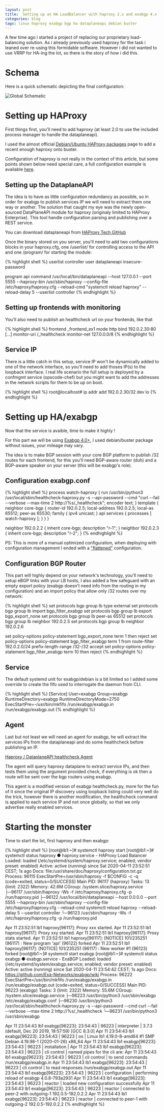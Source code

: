 ```yaml
---
layout: post
title:  Setting up an HA LoadBalancer with haproxy 2.x and exabgp 4.x
categories: blog
tags: linux haproxy exabgp bgp ha dataplaneapi debian buster
---
```


A few time ago i started a project of replacing our proprietary load-balancing solution. As i already previously used haproxy for the task i leaned over re-using this formidable software.
However i did not wanted to use VRRP for HA-ing the lot, so there is the story of how i did this.

# Schema

Here is a quick schematic depicting the final configuration:

![Global Schematic](/assets/files/2020/02/global_schematic.png)

# Setting up HAProxy

First things first, you'll need to add haproxy (at least 2.0 to use the included process manager to handle the dataplaneapi).

I used the almost official [Debian/Ubuntu HAProxy packages](https://haproxy.debian.net) page to add a recent enough haproxy onto buster.

Configuration of haproxy is not really in the context of this article, but some points shown below need special care, a full configuration example is available [here](/assets/files/2020/02/haproxy.cfg).

## Setting up the DataplaneAPI

The idea is to have as little configuration redundancy as possible, so in order for exabgp to publish services IP we will need to extract them one way or another. The solution that caught my eye was the newly open-sourced DataPlaneAPI module for haproxy (originaly limited to HAProxy Enterprise). This tool handle configuration parsing and publishing over a REST service.

You can download dataplaneapi from [HAProxy Tech GitHub](https://github.com/haproxytech/dataplaneapi)

Once the binary stored on you server, you'll need to add two configurations blocks in your haproxy.cfg, one /userlist/ for controlling access to the API and one /program/ for starting the module:

{% highlight shell %}
userlist controller
  user dataplaneapi insecure-password <set a password>

program api
  command /usr/local/bin/dataplaneapi --host 127.0.0.1 --port 5555 --haproxy-bin /usr/sbin/haproxy --config-file /etc/haproxy/haproxy.cfg --reload-cmd "systemctl reload haproxy" --reload-delay 5 --userlist controller
{% endhighlight %}


## Setting up frontends with monitoring

You'll also need to publish an healthcheck url on your frontends, like that

{% highlight shell %}
frontend _frontend_ex1
  mode http
  bind 192.0.2.30:80
  [...]
  monitor-uri /_healthcheck
  monitor-net 127.0.0.0/8
{% endhighlight %}

## Service IP

There is a little catch in this setup, service IP won't be dynamically added to one of the network interface, so you'll need to add thoses IP(s) to the loopback interface. I real life scenario the full setup is deployed by a confmgmt service (opscode-chef) but you might want to add the addresses in the network scripts for them to be up on boot.

{% highlight shell %}
root@localhost# ip addr add 192.0.2.30/32 dev lo
{% endhighlight %}

# Setting up HA/exabgp

Now that the service is avaible, time to make it highly !

For this part we will be using [Exabgp 4.0+](https://github.com/Exa-Networks/exabgp), I used debian/buster package without issues, your mileage may vary.

The idea is to make BGP session with your core BGP platform to publish /32 routes for each frontend, for this you'll need BGP-aware router (duh) and a BGP-aware speaker on your server (this will be exabgp's role).

## Configuration exabgp.conf

{% highlight shell %}
process watch-haproxy {
    run /usr/bin/python3 /usr/local/sbin/healthcheck-haproxy.py -s --api-password <set a password> --cmd "curl --fail --verbose --max-time 2 http://%s/_healthcheck";
    encoder text;
}
template {
    neighbor core-bgp {
        router-id 192.0.2.5;
        local-address 192.0.2.5;
        local-as 65512;
        peer-as 65530;
        family {
        	ipv4 unicast;
        }
        api services {
            processes [ watch-haproxy ];
        }
    }
}

neighbor 192.0.2.2 {
    inherit core-bgp;
    description "r-1";
}
neighbor 192.0.2.3 {
    inherit core-bgp;
    description "r-2";
}
{% endhighlight %}

PS: This is more of a manual optimized configuration, when deploying with configuration management I ended with a ["flattened"](/assets/files/2020/02/exabgp.conf) configuration.

## Configuration BGP Router

This part will highly depend on your network's technology, you'll need to setup eBGP links with your LB hosts, I also added a few safeguard with an empty export policy (exabgp doesn't need info from the routing in my configuration) and an import policy that allow only /32 routes over my network:

{% highlight shell %}
set protocols bgp group lb type external
set protocols bgp group lb import bgp_filter_exabgp
set protocols bgp group lb export bgp_export_none
set protocols bgp group lb peer-as 65512
set protocols bgp group lb neighbor 192.0.2.5
set protocols bgp group lb neighbor 192.0.2.6

set policy-options policy-statement bgp_export_none term 1 then reject
set policy-options policy-statement bgp_filter_exabgp term 1 from route-filter 192.0.2.0/24 prefix-length-range /32-/32 accept
set policy-options policy-statement bgp_filter_exabgp term 10 then reject
{% endhighlight %}

## Service

The default systemd unit for exabgp/debian is a bit limited so I added some override to create the fifo used to interrogate the daemon from CLI.

{% highlight shell %}
[Service]
User=exabgp
Group=exabgp
RuntimeDirectory=exabgp
RuntimeDirectoryMode=2750
ExecStartPre=-/usr/bin/mkfifo /run/exabgp/exabgp.in /run/exabgp/exabgp.out
{% endhighlight %}

## Agent

Last but not least we will need an agent for exabgp, he will extract the services IPs from the dataplaneapi and do some healthcheck before publishing an IP.

[Haproxy / DataplaneAPI healthcheck Agent](/assets/files/2020/02/healthcheck-haproxy.py)

The agent will query haproxy dataplane to extract service IPs, and then tests them using the argument provided check, if everything is ok then a route will be sent over the bgp routers using exabgp.

This agent is a modified version of exabgp healthcheck.py, more for the fun of it since the original IP discovery using loopback listing could very well do the trick, however there is another modification, the healthcheck command is applied to each service IP and not once globally, so that we only advertise really enabled services.

# Starting the monster

Time to start the lot, first haproxy and then exabgp:

{% highlight shell %}
[root@lb1:~]# systemctl haproxy start
[root@lb1:~]# systemctl status haproxy 
● haproxy.service - HAProxy Load Balancer
   Loaded: loaded (/etc/systemd/system/haproxy.service; enabled; vendor preset: enabled)
   Active: active (running) since Sat 2020-04-11 23:52:51 CEST; 1s ago
     Docs: file:/usr/share/doc/haproxy/configuration.txt.gz
  Process: 96115 ExecStartPre=/usr/sbin/haproxy -f $CONFIG -c -q (code=exited, status=0/SUCCESS)
 Main PID: 96117 (haproxy)
    Tasks: 13 (limit: 2322)
   Memory: 42.6M
   CGroup: /system.slice/haproxy.service
           ├─96117 /usr/sbin/haproxy -Ws -f /etc/haproxy/haproxy.cfg -p /run/haproxy.pid
           ├─96122 /usr/local/bin/dataplaneapi --host 0.0.0.0 --port 5555 --haproxy-bin /usr/sbin/haproxy --config-file /etc/haproxy/haproxy.cfg --reload-cmd systemctl reload haproxy --reload-delay 5 --userlist controller
           └─96123 /usr/sbin/haproxy -Ws -f /etc/haproxy/haproxy.cfg -p /run/haproxy.pid

Apr 11 23:52:51 lb1 haproxy[96117]: Proxy xxx started.
Apr 11 23:52:51 lb1 haproxy[96117]: Proxy xxy started.
Apr 11 23:52:51 lb1 haproxy[96117]: Proxy stats started.
Apr 11 23:52:51 lb1 haproxy[96117]: [NOTICE] 101/235251 (96117) : New program 'api' (96122) forked
Apr 11 23:52:51 lb1 haproxy[96117]: [NOTICE] 101/235251 (96117) : New worker #1 (96123) forked
[root@lb1:~]# systemctl start exabgp
[root@lb1:~]# systemctl status exabgp 
● exabgp.service - ExaBGP
   Loaded: loaded (/etc/systemd/system/exabgp.service; enabled; vendor preset: enabled)
   Active: active (running) since Sat 2020-04-11 23:54:42 CEST; 1s ago
     Docs: https://github.com/Exa-Networks/exabgp/wiki
  Process: 96222 ExecStartPre=/usr/bin/mkfifo /run/exabgp/exabgp.in /run/exabgp/exabgp.out (code=exited, status=0/SUCCESS)
 Main PID: 96223 (exabgp)
    Tasks: 3 (limit: 2322)
   Memory: 55.6M
   CGroup: /system.slice/exabgp.service
           ├─96223 /usr/bin/python3 /usr/sbin/exabgp /etc/exabgp/exabgp.conf
           ├─96230 /usr/bin/python3 /usr/local/sbin/healthcheck-haproxy.py -s --api-password <set a password> --cmd curl --fail --verbose --max-time 2 http://%s/_healthcheck
           └─96231 /usr/bin/python3 /usr/sbin/exabgp

Apr 11 23:54:43 lb1 exabgp[96223]: 23:54:43 | 96223  | interpreter     | 3.7.3 (default, Dec 20 2019, 18:57:59)  [GCC 8.3.0]
Apr 11 23:54:43 lb1 exabgp[96223]: 23:54:43 | 96223  | os              | Linux lb1 4.19.0-8-amd64 #1 SMP Debian 4.19.98-1 (2020-01-26) x86_64
Apr 11 23:54:43 lb1 exabgp[96223]: 23:54:43 | 96223  | installation    |
Apr 11 23:54:43 lb1 exabgp[96223]: 23:54:43 | 96223  | cli control     | named pipes for the cli are:
Apr 11 23:54:43 lb1 exabgp[96223]: 23:54:43 | 96223  | cli control     | to send commands  /run/exabgp/exabgp.in
Apr 11 23:54:43 lb1 exabgp[96223]: 23:54:43 | 96223  | cli control     | to read responses /run/exabgp/exabgp.out
Apr 11 23:54:43 lb1 exabgp[96223]: 23:54:43 | 96223  | configuration   | performing reload of exabgp 4.0.8-793a2931
Apr 11 23:54:43 lb1 exabgp[96223]: 23:54:43 | 96223  | reactor         | loaded new configuration successfully
Apr 11 23:54:43 lb1 exabgp[96223]: 23:54:43 | 96223  | reactor         | connected to peer-2 with outgoing-1 192.0.5-192.0.2.2
Apr 11 23:54:43 lb1 exabgp[96223]: 23:54:43 | 96223  | reactor         | connected to peer-1 with outgoing-2 192.0.5-192.0.2.2
{% endhighlight %}
